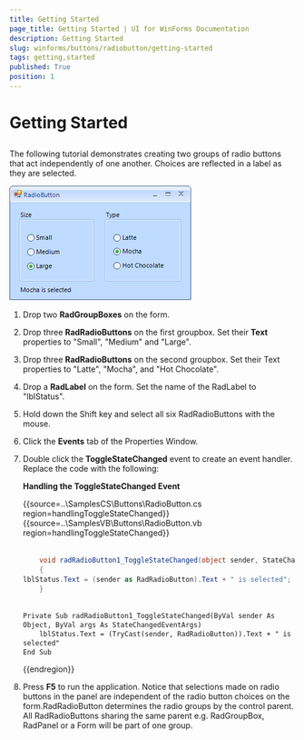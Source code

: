 ```yaml
---
title: Getting Started
page_title: Getting Started | UI for WinForms Documentation
description: Getting Started
slug: winforms/buttons/radiobutton/getting-started
tags: getting,started
published: True
position: 1
---
```


# Getting Started



## 

The following tutorial demonstrates creating two groups of radio buttons that act independently of one another. Choices are reflected in a label as they are selected.

![buttons-radiobutton-getting-started 001](images/buttons-radiobutton-getting-started001.png)

1. Drop two __RadGroupBoxes__ on the form.

1. Drop three __RadRadioButtons__ on the first groupbox. Set their __Text__ properties to "Small", "Medium" and "Large".

1. Drop three __RadRadioButtons__ on the second groupbox. Set their Text properties to "Latte", "Mocha", and "Hot Chocolate".

1. Drop a __RadLabel__ on the form. Set the name of the RadLabel to "lblStatus".

1. Hold down the Shift key and select all six RadRadioButtons with the mouse.

1. Click the __Events__ tab of the Properties Window.

1. Double click the __ToggleStateChanged__ event to create an event handler. Replace the code with the following:
          	
	__Handling the ToggleStateChanged Event__



	{{source=..\SamplesCS\Buttons\RadioButton.cs region=handlingToggleStateChanged}} 
	{{source=..\SamplesVB\Buttons\RadioButton.vb region=handlingToggleStateChanged}} 

	````C#

        void radRadioButton1_ToggleStateChanged(object sender, StateChangedEventArgs args)
        {
	lblStatus.Text = (sender as RadRadioButton).Text + " is selected";
        }
	````
	````VB.NET

    Private Sub radRadioButton1_ToggleStateChanged(ByVal sender As Object, ByVal args As StateChangedEventArgs)
        lblStatus.Text = (TryCast(sender, RadRadioButton)).Text + " is selected"
    End Sub
	````

	{{endregion}} 




1. Press __F5__ to run the application. Notice that selections made on radio buttons in the panel are independent of the radio button choices on the form.RadRadioButton determines the radio groups by the control parent. All RadRadioButtons sharing the same parent e.g. RadGroupBox, RadPanel or a Form will be part of one group.
